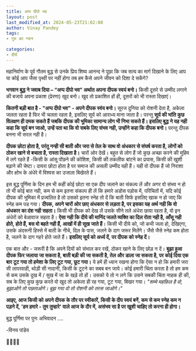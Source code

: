 ```yaml
---
title: अप्प दीपो भव
layout: post
last_modified_at: 2024-05-23T21:02:00
author: Vinay Pandey
tags:
- गुरु का ग्यान

categories:
- दीर्घ
---
```

महानिर्वाण के पूर्व गौतम बुद्ध से उनके प्रिय शिष्य आनन्द ने पूछा कि जब सत्य का मार्ग दिखाने के लिए आप या कोई आप जैसा पृथ्वी पर नहीं होगा तब हम कैसे अपने जीवन को दिशा दे सकेंगे?

**भगवान बुद्ध ने जवाब दिया – “अप्प दीपो भव” अर्थात अपना दीपक स्वयं बनो।** किसी दूसरे से उम्मीद लगाने की बजाये अपना प्रकाश (प्रेरणा) खुद बनो। खुद तो प्रकाशित हों ही, दूसरों को भी रास्ता दिखाएं। 

**कितनी बड़ी बात है - "अप्प दीपो भव" - अपने दीपक स्वंय बनो।**  सूरज दुनिया को रोशनी देता है, अकेला जलता रहता है फिर भी चलता रहता है, इसलिए सूर्य को आराध्य माना जाता है। परन्तु **सूर्य की भांति कुछ विलक्षण ही दमक सकते हैं जबकि दीपक की भूमिका सामान्य लोग भी निभा सकते हैं। इसलिए बुद्ध ने यह नही कहा कि सूर्य बन जाओ, उन्हें पता था कि वो सबके लिए संभव नही, उन्होंने कहा कि दीपक बनो।** परन्तु दीपक बनना भी सरल नही है। 

**दीपक छोटा होता है, परंतु नन्ही सी बाती और जरा से तेल के साथ वो अंधकार से संघर्ष करता है, लोगों को ठोकर खाने से बचाता है, रास्ता दिखाता है।**  चारों ओर देखें।  बहुत से लोग हैं जो कुछ अच्छा करने की मुहिम में लगे रहते हैं -किसी के आंसू पोंछने की कोशिश, किसी की तकलीफ बांटने का प्रयास, किसी की खुशी बढ़ाने की चेष्टा। दायरा छोटा होता है पर समाज की असली उम्मीद यही हैं। यही वो दीपक हैं जो निराशा और क्षोभ के अंधेरे में विश्वस का उजाला बिखेरते हैं। 

इस बुद्ध पूर्णिमा के दिन हम भी कहीं कोई छोटा सा एक दीप जलाने का संकल्प लें और अगर वो संभव न हो तो भी कोई बात नही, कम से कम इतना संकल्प ही लें कि हमारे अडोस पड़ोस में, परिचितों में, यदि कोई दीपक की भूमिका में प्रज्वलित है तो उसको इतना स्नेह तो दें कि बाती सिर्फ इसलिए खाक न हो जाए कि स्नेह कम पड गया। **दीपक, अपने चारों ओर छाए अंधकार से लड़ता है, पर इसका यह अर्थ नही कि वो अंधकार का दंश नही सहता।** किसी भी दीपक को देख लें उसके सीने तले अंधेरा छाया रहता है, वो इन अंधेरों को बेआवाज सहता है। **ऐसा नही कि दीये की मानिंद जलते व्यक्ति का दिल रोता नही है, आँसू नही होते, होते हैं, बस वो बहते नही हैं, आखों में ही सूख जाते हैं**। किसी भी दीये को, जो कभी जला हो, देखिएगा, उसके अंदरूनी हिस्से में बाती के नीचे, दिल के पास, जलने के दाग जरूर मिलेंगे। जैसे जैसे स्नेह कम होता है, जलने के दाग गहरे होते जाते हैं। **इसलिए सूर्य को अर्ध्य दें, पर दीपक को स्नेह दें।** 

एक बात और - जरूरी है कि अपने दियों को संभाल कर रखें, ठोकर खाने के लिए छोड़ न दें। **बुझा हुआ दीपक फिर जलाया जा सकता है, बाती बड़ी की जा सकती है, तेल और डाला जा सकता है, पर कोई दिया एक बार टूट गया तो हमेशा के लिए टूट गया, छूट गया।** ये हमें ही ध्यान रखना होगा कि ऐसा न हो कि हमारी जरा सी लापरवाही, थोड़ी सी नादानी, किसी के टूटने का सबब बन जाये। कोई हमारी चिंता करता है तो हम कम से कम उसके दुख में / सुख में जा के खड़े तो हों। उसको ये तो न लगे कि उसने सबकी चिंता नाहक ही की, सब के लिए कुछ कुछ करते वो खुद तो अकेला ही रह गया, टूट गया, बिखर गया। 
*"शम्मे महफ़िल है वो, बुझाओगे तो पछताओगे।*
*बुझ गया वो तो रोशनी को तरस जाओगे।"*

**आइए, आज किसी को अपने दीपक के तौर पर स्वीकारें, किसी के दीप स्वयं बनें, कम से कम स्नेह कम न पड़ने दें, 'हम हमारे - तुम तुम्हारे' वाले आज के दौर में, असंभव सा है पर खुशी चाहिए तो करना ही होगा।**

बुद्ध पूर्णिमा पर  पुनः अभिवादन ....

-विनय पांडेय

🙏🌷🌷🙏


